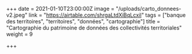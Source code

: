 +++
date = 2021-01-10T23:00:00Z
image = "/uploads/carto_donnees-v2.jpeg"
link = "https://airtable.com/shrgaLtdXiBqLcxil"
tags = ["banque des territoires", "territoires", "données", "cartographie"]
title = "Cartographie du patrimoine de données des collectivités territoriales"
weight = 9

+++
